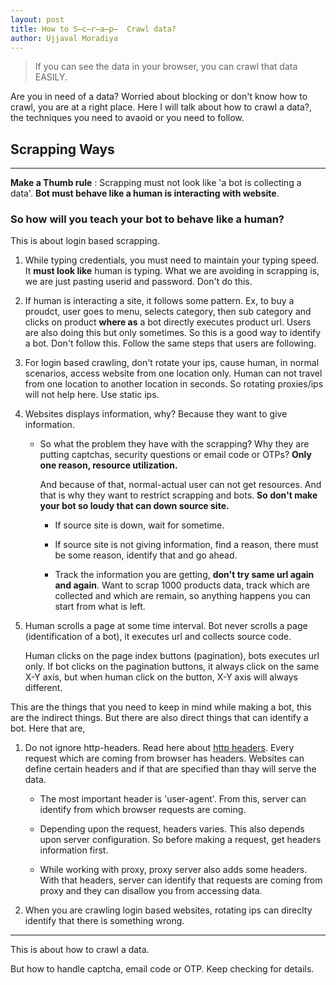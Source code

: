 ```yaml
---
layout: post
title: How to S̶c̶r̶a̶p̶  Crawl data?
author: Ujjaval Moradiya
---
```


>  If you can see the data in your browser, you can crawl that data EASILY.

Are you in need of a data? Worried about blocking or don't know how to crawl, you are at a right place. Here I will talk about how to crawl a data?, the techniques you need to avaoid or you need to follow.

## Scrapping Ways
-----

**Make a Thumb rule** : Scrapping must not look like 'a bot is collecting a data'. **Bot must 	behave like a human is interacting with website**.

### So how will you teach your bot to behave like a human? 
This is about login based scrapping.

1. While typing credentials, you must need to maintain your typing speed. It **must look like** human is typing. What we are avoiding in scrapping is, we are just pasting userid and password. Don't do this.

2. If human is interacting a site, it follows some pattern. Ex, to buy a proudct, user goes to menu, selects category, then sub category and clicks on product **where as** a bot directly executes product url. Users are also doing this but only sometimes. So this is a good way to identify a bot. Don't follow this. Follow the same steps that users are following.

3. For login based crawling, don't rotate your ips, cause human, in normal scenarios, access website from one location only. Human can not travel from one location to another location in seconds. So rotating proxies/ips will not help here. Use static ips.

4. Websites displays information, why? Because they want to give information. 

	* So what the problem they have with the scrapping? Why they are putting captchas, security questions or email code or OTPs? **Only one reason, resource utilization.**

		And because of that, normal-actual user can not get resources. And that is why they want to restrict scrapping and bots.
		**So don't make your bot so loudy that can down source site.**

		* If source site is down, wait for sometime.
		
		* If source site is not giving information, find a reason, there must be some reason, 	identify that and go ahead.
		
		* Track the information you are getting, **don't try same url again and again**. 
		Want to scrap 1000 products data, track which are collected and which are remain, so anything happens you can start from what is left.

5. Human scrolls a page at some time interval. Bot never scrolls a page (identification of a bot), it executes url and collects source code.
	
	Human clicks on the page index buttons (pagination), bots executes url only. If bot clicks on the pagination buttons, it always click on the same X-Y axis, but when human click on the button, X-Y axis will always different.

This are the things that you need to keep in mind while making a bot, this are the indirect things. But there are also direct things that can identify a bot. Here that are,

1. Do not ignore http-headers. Read here about [http headers](https://developer.mozilla.org/en-US/docs/Web/HTTP/Headers). Every request which are coming from browser has headers. Websites can define certain headers and if that are specified than thay will serve the data. 

	* The most important header is 'user-agent'. From this, server can identify from which browser requests are coming.

	* Depending upon the request, headers varies. This also depends upon server configuration. So before making a request, get headers information first.

	* While working with proxy, proxy server also adds some headers. With that headers, server can identify that requests are coming from proxy and they can disallow you from accessing data.

2. When you are crawling login based websites, rotating ips can direclty identify that there is something wrong.

----------------------------------------------------------------
This is about how to crawl a data. 

But how to handle captcha, email code or OTP. Keep checking for details.